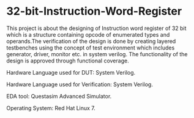 # 32-bit-Instruction-Word-Register  
This project is about the designing of Instruction word register of 32 bit which is a structure containing opcode of enumerated types and operands.The verification of the design is done by creating layered testbenches using the concept of test environment which includes generator, driver, monitor etc. in system verilog. The functionality of the design is approved through functional coverage.

Hardware Language used for DUT: System Verilog.

Hardware Language used for Verification: System Verilog.

EDA tool: Questasim Advanced Simulator.

Operating System: Red Hat Linux 7.
